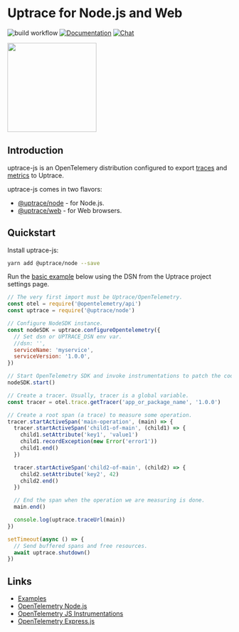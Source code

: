 # Uptrace for Node.js and Web

![build workflow](https://github.com/uptrace/uptrace-js/actions/workflows/build.yml/badge.svg)
[![Documentation](https://img.shields.io/badge/uptrace-documentation-informational)](https://uptrace.dev/get/opentelemetry-js-node.html)
[![Chat](https://img.shields.io/badge/-telegram-red?color=white&logo=telegram&logoColor=black)](https://t.me/uptrace)

<a href="https://uptrace.dev/get/opentelemetry-js-node.html">
  <img src="https://uptrace.dev/get/devicon/javascript-original.svg" height="200px" />
</a>

## Introduction

uptrace-js is an OpenTelemery distribution configured to export
[traces](https://uptrace.dev/opentelemetry/distributed-tracing.html) and
[metrics](https://uptrace.dev/opentelemetry/metrics.html) to Uptrace.

uptrace-js comes in two flavors:

- [@uptrace/node](https://uptrace.dev/get/opentelemetry-js-node.html) - for Node.js.
- [@uptrace/web](https://uptrace.dev/get/uptrace-js-browser.html) - for Web browsers.

## Quickstart

Install uptrace-js:

```bash
yarn add @uptrace/node --save
```

Run the [basic example](example/basic-node) below using the DSN from the Uptrace project settings
page.

```js
// The very first import must be Uptrace/OpenTelemetry.
const otel = require('@opentelemetry/api')
const uptrace = require('@uptrace/node')

// Configure NodeSDK instance.
const nodeSDK = uptrace.configureOpentelemetry({
  // Set dsn or UPTRACE_DSN env var.
  //dsn: '',
  serviceName: 'myservice',
  serviceVersion: '1.0.0',
})

// Start OpenTelemetry SDK and invoke instrumentations to patch the code.
nodeSDK.start()

// Create a tracer. Usually, tracer is a global variable.
const tracer = otel.trace.getTracer('app_or_package_name', '1.0.0')

// Create a root span (a trace) to measure some operation.
tracer.startActiveSpan('main-operation', (main) => {
  tracer.startActiveSpan('child1-of-main', (child1) => {
    child1.setAttribute('key1', 'value1')
    child1.recordException(new Error('error1'))
    child1.end()
  })

  tracer.startActiveSpan('child2-of-main', (child2) => {
    child2.setAttribute('key2', 42)
    child2.end()
  })

  // End the span when the operation we are measuring is done.
  main.end()

  console.log(uptrace.traceUrl(main))
})

setTimeout(async () => {
  // Send buffered spans and free resources.
  await uptrace.shutdown()
})
```

## Links

- [Examples](example)
- [OpenTelemetry Node.js](https://uptrace.dev/get/opentelemetry-js-node.html)
- [OpenTelemetry JS Instrumentations](https://uptrace.dev/opentelemetry/instrumentations/?lang=js)
- [OpenTelemetry Express.js](https://uptrace.dev/opentelemetry/instrumentations/node-express.html)

